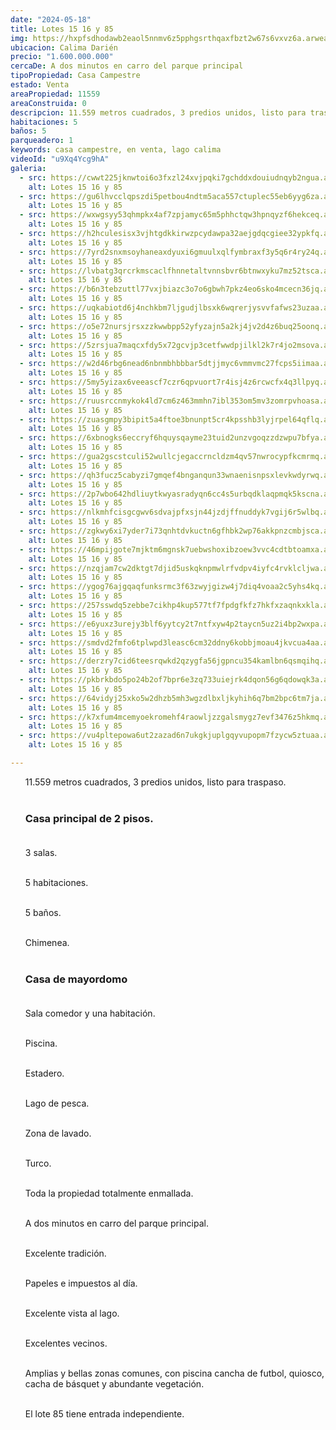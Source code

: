 ```yaml
---
date: "2024-05-18"
title: Lotes 15 16 y 85
img: https://hxpfsdhodawb2eaol5nnmv6z5pphgsrthqaxfbzt2w67s6vxvz6a.arweave.net/Pd5ZDO4YLB0QDl9a1lfZ695zSjM8AXKHM9W9-Xq3rnw
ubicacion: Calima Darién
precio: "1.600.000.000"
cercaDe: A dos minutos en carro del parque principal 
tipoPropiedad: Casa Campestre
estado: Venta
areaPropiedad: 11559
areaConstruida: 0
descripcion: 11.559 metros cuadrados, 3 predios unidos, listo para traspaso. Casa principal de 2 pisos. Casa de mayordomo. Amplias y bellas zonas comunes, con piscina cancha de futbol, quiosco, cacha de básquet y abundante vegetación.
habitaciones: 5
baños: 5
parqueadero: 1
keywords: casa campestre, en venta, lago calima
videoId: "u9Xq4Ycg9hA"
galeria:
  - src: https://cwwt225jknwtoi6o3fxzl24xvjpqki7gchddxdouiudnqyb2ngua.arweave.net/Fa09a6lTbTcjztlvleuXql8FI-YRxjuN1EUG2GA6aag
    alt: Lotes 15 16 y 85
  - src: https://gu6lhvcclqpszdi5petbou4ndtm5aca557ctuplec55eb6yyg6za.arweave.net/NTyz1EJcHyyNHXkmF1ONHNnQCB3vxTo9ZBd6QPsYN7I
    alt: Lotes 15 16 y 85
  - src: https://wxwgsyy53qhmpkx4af7zpjamyc65m5phhctqw3hpnqyzf6hekceq.arweave.net/texpYx3cDseq_AF_l6QMwL3Wdec4pwts72wxkvjkUIk
    alt: Lotes 15 16 y 85
  - src: https://h2hculesisx3vjhtgdkkirwzpcydawpa32aejgdqcgiee32ypkfq.arweave.net/Po4qLJJEr7qk8zDUpEbZeLAwWeDegESYcBGQQm9Yeos
    alt: Lotes 15 16 y 85
  - src: https://7yrd2snxmsoyhaneaxdyuxi6gmuulxqlfymbraxf3y5q6r4ry24q.arweave.net/_iI9SbdknYOBpAXHil0eMylF3gsuGBiC5d47D0eRxrk
    alt: Lotes 15 16 y 85
  - src: https://lvbatg3qrcrkmscaclfhnnetaltvnnsbvr6btnwxyku7mz52tsca.arweave.net/XUIJm3CIoqZIQBLKdrSTAudWtkGsfBm218Kp9me6nIQ
    alt: Lotes 15 16 y 85
  - src: https://b6n3tebzuttl77vxjbiazc3o7o6gbwh7pkz4eo6sko4mcecn36jq.arweave.net/D5u5kDmk5r_-t0hQDItu-7xg2P96s8I70lO4wRBN35M
    alt: Lotes 15 16 y 85
  - src: https://uqkabiotd6j4nchkbm7ljgudjlbsxk6wqrerjysvvfafws23uzaa.arweave.net/pBQAodMfk8aI6gs-tJqDSsMrq9aESRTiValAW0tbpkA
    alt: Lotes 15 16 y 85
  - src: https://o5e72nursjrsxzzkwwbpp52yfyzajn5a2kj4jv2d4z6buq25oonq.arweave.net/d0n9NpGSYyvnKrWC9_dYLjIEt6DSk8TXQ-Z8GkNdc5s
    alt: Lotes 15 16 y 85
  - src: https://5zrsjua7maqcxfdy5x72gcvjp3cetfwwdpjilkl2k7r4jo2msova.arweave.net/7mMk0B9gICuUeO3_owqpfsRJltYb0oWpelfjxLtMk6o
    alt: Lotes 15 16 y 85
  - src: https://w2d46rbg6nead6nbnmbhbbbar5dtjjmyc6vmmvmc27fcps5iimaa.arweave.net/tofPRCbzSAH5oWsCcIQgj0c0pZgXqsZVgtfKJ8uoQwA
    alt: Lotes 15 16 y 85
  - src: https://5my5yizax6veeascf7czr6qpvuort7r4isj4z6rcwcfx4q3llpyq.arweave.net/6zHcIyC_qkICQi_FmPoPrR0Z_jxEk8z6IrCLfkNrW_E
    alt: Lotes 15 16 y 85
  - src: https://ruusrccnmykok4ld7cm6z463mmhn7ibl353om5mv3zomrpvhoasa.arweave.net/jSkoiE1mFOVxY_iZ7PPbYw7foCvfduZ1ld5cyL6ncCQ
    alt: Lotes 15 16 y 85
  - src: https://zuasgmpy3bipit5a4ftoe3bnunpt5cr4kpsshb3lyjrpel64qflq.arweave.net/zQEjMfjYUPRPoOFm4mwto18-ijxT5SOHa8Ji8i_cgVc
    alt: Lotes 15 16 y 85
  - src: https://6xbnogks6eccryf6hquysqayme23tuid2unzvgoqzzdzwpu7bfya.arweave.net/9cLXGVLxBCjgvjwpiUAYYTW50QPVG5qZ0M5Hmz6fCXA
    alt: Lotes 15 16 y 85
  - src: https://gua2gscstculi52wullcjegaccrncldzm4qv57nwrocypfkcmrmq.arweave.net/NQGjSFKYqLR3VqLWJJDAEKLRLHlnIV79touFh5VCZFk
    alt: Lotes 15 16 y 85
  - src: https://qh3fucz5cabyzi7gmqef4bnganqun33wnaenisnpsxlevkwdyrwq.arweave.net/gfZaCz0QA4yj5mQIXgWmA2FG73ZoCNRJr5XWSqrDxG0
    alt: Lotes 15 16 y 85
  - src: https://2p7wbo642hdliuytkwyasradyqn6cc4s5urbqdklaqpmqk5kscna.arweave.net/0_9gu9zRxrRTE1WwCUQDxBvhC5LtIhgNSwQeyCuqkJo
    alt: Lotes 15 16 y 85
  - src: https://nlkmhfcisgcgwv6sdvajpfxsjn44jzdjffnuddyk7vgij6r5wlbq.arweave.net/atTDlEiRhGtX0h1Al5byS3nE5GkpW0GPCv1MhPo9ssM
    alt: Lotes 15 16 y 85
  - src: https://zgkwy6xi7yder7i73qnhtdvkuctn6gfhbk2wp76akkpnzcmbjsca.arweave.net/yZVseuj-Bkj9H9waeY6qoKbfGKcKtWf_wFKe3ImBTIQ
    alt: Lotes 15 16 y 85
  - src: https://46mpijgote7mjktm6mgnsk7uebwshoxibzoew3vvc4cdtbtoamxa.arweave.net/55j0JM6ZPsSqbPMM2Sv0IG0juugOXEtutRcEOYZuAy4
    alt: Lotes 15 16 y 85
  - src: https://nzqjam7cw2dktgt7djid5uskqknpmwlrfvdpv4iyfc4rvklcljwa.arweave.net/bmCQM-K2hqmafxpQPtJKgpr2WXEtRvrxGCi5GqliWmw
    alt: Lotes 15 16 y 85
  - src: https://ygog76ajgqaqfunksrmc3f63zwyjgizw4j7diq4voaa2c5yhs4kq.arweave.net/wZxv-Ak0AQLRqpRYLZfbzbCTIzbifjRDlXABoXcHlxU
    alt: Lotes 15 16 y 85
  - src: https://257sswdq5zebbe7cikhp4kup577tf7fpdgfkfz7hkfxzaqnkxkla.arweave.net/138pWHDuSBCT4kKO_iqP7_8y_K8ZiqLn51FvkEGqupY
    alt: Lotes 15 16 y 85
  - src: https://e6yuxz3urejy3blf6yytcy2t7ntfxyw4p2taycn5uz2i4bp2wxpa.arweave.net/J7FL53SJE42FZfYxMWNT-2Zb4tx-pgwJvaZ0jgX6td4
    alt: Lotes 15 16 y 85
  - src: https://smdvd2fmfo6tplwpd3leasc6cm32ddny6kobbjmoau4jkvcua4aa.arweave.net/kwdR6KwrvTeuzx7WQEheEzehjbjynBCljgU4lVRUBwA
    alt: Lotes 15 16 y 85
  - src: https://derzry7cid6teesrqwkd2qzygfa56jgpncu354kamlbn6qsmqihq.arweave.net/GSOY4-JA_TISUYWUPUM4MUHfJM9oqb7xQGLC30JMgg8
    alt: Lotes 15 16 y 85
  - src: https://pkbrkbdo5po24b2of7bpr6e3zq733uiejrk4dqon56g6qdowqk3a.arweave.net/eoMVBG7r3a4HTi_C-PibzD-90QRMVcHBze-N6A3WgrY
    alt: Lotes 15 16 y 85
  - src: https://64vidyj25xko5w2dhzb5mh3wgzdlbxljkyhih6q7bm2bpc6tm7ja.arweave.net/9yqB4Trt1O7bQz5D1h92Nkaw3WlWDoP6Hws0F4vTZ9I
    alt: Lotes 15 16 y 85
  - src: https://k7xfum4mcemyoekromehf4raowljzzgalsmygz7evf3476z5hkmq.arweave.net/V-5aM4wRGYcRUXMIcvIgdZac5MBcmYNn5Kl3z_s9Opk
    alt: Lotes 15 16 y 85
  - src: https://vu4pltepowa6ut2zazad6n7ukgkjuplgqyvupopm7fzycw5ztuaa.arweave.net/rTj1zI91gepPWQZAPzf0UZSaPWaGK0e57PlzgVu5nQA
    alt: Lotes 15 16 y 85

---
```

<ul>

11.559 metros cuadrados, 3 predios unidos, listo para traspaso.<br><br>

### Casa principal de 2 pisos.<br><br>

3 salas.<br><br>

5 habitaciones.<br><br>

5 baños.<br><br>

Chimenea.<br><br>

### Casa de mayordomo <br><br>
Sala comedor y una habitación. <br><br>

Piscina. <br><br>

Estadero.<br><br>

Lago de pesca.<br><br>

Zona de lavado.<br><br>

Turco.<br><br>

Toda la propiedad totalmente enmallada.<br><br>

A dos minutos en carro del parque principal.<br><br>

Excelente tradición.<br><br>

Papeles e impuestos al día.<br><br>

Excelente vista al lago.<br><br>

Excelentes vecinos.<br><br>

Amplias y bellas zonas comunes, con piscina cancha de futbol, quiosco, cacha de básquet y abundante vegetación.<br><br>

El lote 85 tiene entrada independiente.<br><br>

</ul>